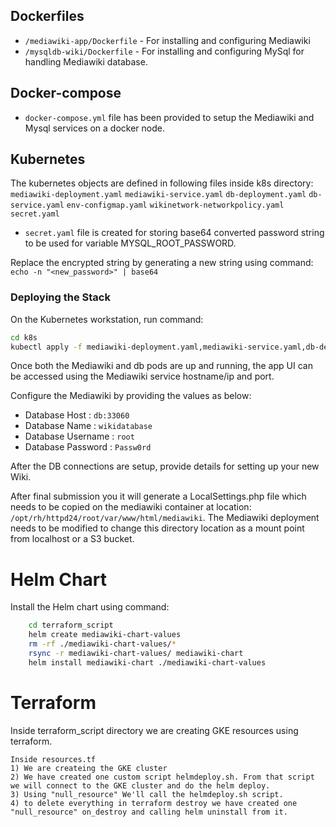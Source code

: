 
## Dockerfiles
* `/mediawiki-app/Dockerfile` - For installing and configuring Mediawiki 
* `/mysqldb-wiki/Dockerfile`  - For installing and configuring MySql for handling Mediawiki database.

## Docker-compose
* `docker-compose.yml` file has been provided to setup the Mediawiki and Mysql services on a docker node.

## Kubernetes
The kubernetes objects are defined in following files inside k8s directory: `mediawiki-deployment.yaml` `mediawiki-service.yaml` `db-deployment.yaml` `db-service.yaml` `env-configmap.yaml` `wikinetwork-networkpolicy.yaml` `secret.yaml`

* `secret.yaml` file is created for storing base64 converted password string to be used for variable MYSQL_ROOT_PASSWORD.

Replace the encrypted string by generating a new string using command: `echo -n "<new_password>" | base64`

### Deploying the Stack
On the Kubernetes workstation, run command:

```bash
cd k8s
kubectl apply -f mediawiki-deployment.yaml,mediawiki-service.yaml,db-deployment.yaml,db-service.yaml,env-configmap.yaml,secret.yaml
```

Once both the Mediawiki and db pods are up and running, the app UI can be accessed using the Mediawiki service hostname/ip and port.

Configure the Mediawiki by providing the values as below:
* Database Host : `db:33060`
* Database Name : `wikidatabase`
* Database Username : `root`
* Database Password : `Passw0rd`

After the DB connections are setup, provide details for setting up your new Wiki.

After final submission you it will generate a LocalSettings.php file which needs to be copied on the mediawiki container at location: `/opt/rh/httpd24/root/var/www/html/mediawiki`. The Mediawiki deployment needs to be modified to change this directory location as a mount point from localhost or a S3 bucket.

# Helm Chart

Install the Helm chart using command: 

```bash
    cd terraform_script
    helm create mediawiki-chart-values
    rm -rf ./mediawiki-chart-values/*
    rsync -r mediawiki-chart-values/ mediawiki-chart
    helm install mediawiki-chart ./mediawiki-chart-values
```
# Terraform 

Inside terraform_script directory we are creating GKE resources using terraform.

    Inside resources.tf
    1) We are createing the GKE cluster
    2) We have created one custom script helmdeploy.sh. From that script we will connect to the GKE cluster and do the helm deploy.
    3) Using "null_resource" We'll call the helmdeploy.sh script.
    4) to delete everything in terraform destroy we have created one "null_resource" on_destroy and calling helm uninstall from it.

